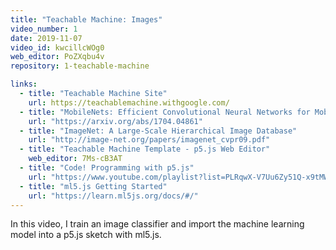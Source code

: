 ```yaml
---
title: "Teachable Machine: Images"
video_number: 1
date: 2019-11-07
video_id: kwcillcWOg0
web_editor: PoZXqbu4v
repository: 1-teachable-machine

links:
  - title: "Teachable Machine Site"
    url: https://teachablemachine.withgoogle.com/
  - title: "MobileNets: Efficient Convolutional Neural Networks for Mobile Vision Applications"
    url: "https://arxiv.org/abs/1704.04861"
  - title: "ImageNet: A Large-Scale Hierarchical Image Database"
    url: "http://image-net.org/papers/imagenet_cvpr09.pdf"
  - title: "Teachable Machine Template - p5.js Web Editor"
    web_editor: 7Ms-cB3AT
  - title: "Code! Programming with p5.js"
    url: "https://www.youtube.com/playlist?list=PLRqwX-V7Uu6Zy51Q-x9tMWIv9cueOFTFA"
  - title: "ml5.js Getting Started"
    url: "https://learn.ml5js.org/docs/#/"
---
```


In this video, I train an image classifier and import the machine learning model into a p5.js sketch with ml5.js.
